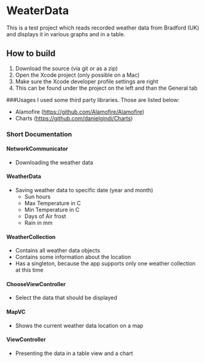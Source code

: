 # WeaterData
This is a test project which reads recorded weather data from Bradford (UK) and displays it in various graphs and in a table. 

## How to build 
1. Download the source (via git or as a zip) 
2. Open the Xcode project (only possible on a Mac)
3. Make sure the Xcode developer profile settings are right 
  3. This can be found under the project on the left and than the General tab

###Usages 
I used some third party libraries. Those are listed below: 
* Alamofire (https://github.com/Alamofire/Alamofire)
* Charts  (https://github.com/danielgindi/Charts)


### Short Documentation 

#### NetworkCommunicator 
* Downloading the weather data 

#### WeatherData 
* Saving weather data to specific date (year and month) 
  * Sun hours
  * Max Temperature in C
  * Min Temperature in C
  * Days of Air frost
  * Rain in mm 

#### WeatherCollection
* Contains all weather data objects 
* Contains some information about the location 
* Has a singleton, because the app supports only one weather collection at this time 

#### ChooseViewController
* Select the data that should be displayed 

#### MapVC 
* Shows the current weather data location on a map

#### ViewController 
* Presenting the data in a table view and a chart 
